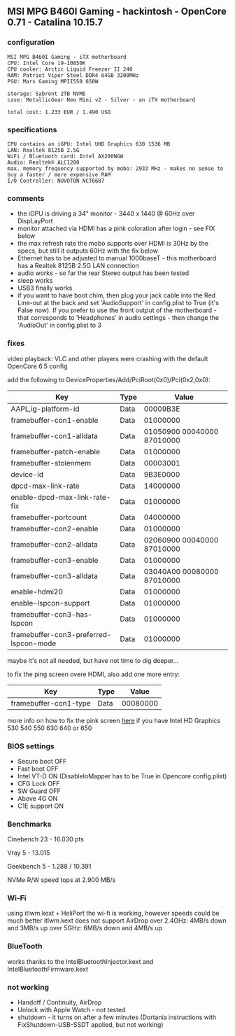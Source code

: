 

## MSI MPG B460I Gaming - hackintosh - OpenCore 0.71 - Catalina 10.15.7

###  configuration

```
MSI MPG B460I Gaming - iTX motherboard
CPU: Intel Core i9-10850K
CPU cooler: Arctic Liquid Freezer II 240
RAM: Patriot Viper Steel DDR4 64GB 3200MHz
PSU: Mars Gaming MPII550 650W

storage: Sabrent 2TB NVME
case: MetallicGear Neo Mini v2 - Silver - an iTX motherboard

total cost: 1.233 EUR / 1.490 USD
```

###  specifications

```
CPU contains an iGPU: Intel UHD Graphics 630 1536 MB
LAN: Realtek 8125B 2.5G
WiFi / Bluetooth card: Intel AX200NGW
Audio: Realtek® ALC1200
max. memory frequency supported by mobo: 2933 MHz - makes no sense to buy a faster / more expensive RAM
I/O Controller: NUVOTON NCT6687
```


###  comments

- the iGPU is driving a 34" monitor - 3440 x 1440 @ 60Hz over DispLayPort
- monitor attached via HDMI has a pink coloration after login - see FIX below
- the max refresh rate the mobo supports over HDMI is 30Hz by the specs, but still it outputs 60Hz with the fix below
- Ethernet has to be adjusted to manual 1000baseT - this motherboard has a Realtek 8125B 2.5G LAN connection
- audio works - so far the rear Stereo output has been tested
- sleep works
- USB3 finally works
- if you want to have boot chim, then plug your jack cable into the Red Line-out at the back and set 'AudioSupport' in config.plist to True (it's False now). If you prefer to use the front output of the motherboard - that corresponds to 'Headphones' in audio settings - then change the 'AudioOut' in config.plist to 3

###  fixes

video playback: VLC and other players were crashing with the default OpenCore 6.5 config

add the following to DeviceProperties/Add/PciRoot(0x0)/Pci(0x2,0x0):


| Key | Type | Value |
| ------------- | ------------- | ------------- |
| AAPL,ig-platform-id | Data | 00009B3E |
| framebuffer-con1-enable | Data | 01000000 |
| framebuffer-con1-alldata | Data | 01050900 00040000 87010000 |
| framebuffer-patch-enable | Data | 01000000 |
| framebuffer-stolenmem | Data | 00003001 |
| device-id | Data | 9B3E0000 |
| dpcd-max-link-rate | Data | 14000000 |
| enable-dpcd-max-link-rate-fix | Data | 01000000 |
| framebuffer-portcount | Data | 04000000 |
| framebuffer-con2-enable | Data | 01000000 |
| framebuffer-con2-alldata | Data | 02060900 00040000 87010000 |
| framebuffer-con3-enable | Data | 01000000 |
| framebuffer-con3-alldata | Data | 03040A00 00080000 87010000 |
| enable-hdmi20 | Data | 01000000 |
| enable-lspcon-support | Data | 01000000 |
| framebuffer-con3-has-lspcon | Data | 01000000 |
| framebuffer-con3-preferred-lspcon-mode | Data | 01000000 |

maybe it's not all needed, but have not time to dig deeper...

to fix the ping screen overe HDMI, also add one more entry:

| Key | Type | Value |
| ------------- | ------------- | ------------- |
| framebuffer-con1-type | Data | 00080000 |

more info on how to fix the pink screen [here](https://elitemacx86.com/threads/pink-screen-on-intel-hd-and-uhd-graphics-on-macos-sierra-and-later-on-desktops-clover-opencore.434/) if you have Intel HD Graphics 530 540 550 630 640 or 650


###  BIOS settings

- Secure boot OFF
- Fast boot OFF
- Intel VT-D ON (DisableIoMapper has to be True in Opencore config.plist)
- CFG Lock OFF
- SW Guard OFF
- Above 4G ON
- C1E support ON


###  Benchmarks

Cinebench 23 - 16.030 pts

Vray 5 - 13.015

Geekbench 5 - 1.288 / 10.391

NVMe R/W speed tops at 2.900 MB/s

###  Wi-Fi

using itlwm.kext + HeliPort the wi-fi is working, however speeds could be much better
itlwm.kext does not support AirDrop
over 2.4GHz: 4MB/s down and 3MB/s up
over 5GHz: 6MB/s down and 4MB/s up

###  BlueTooth

works thanks to the IntelBluetoothInjector.kext and IntelBluetoothFirmware.kext

###  not working

- Handoff / Continuity, AirDrop
- Unlock with Apple Watch - not tested
- shutdown - it turns on after a few minutes
  (Dortania instructions with FixShutdown-USB-SSDT applied, but not working)
